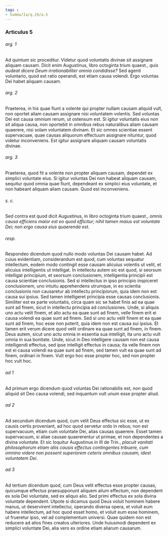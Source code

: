 ```yaml
---
tags : 
- Summa/Ia/q.19/a.5
---
```


### Articulus 5

###### arg. 1
Ad quintum sic proceditur. Videtur quod voluntatis divinae sit assignare aliquam causam. Dicit enim Augustinus, libro octoginta trium quaest., *quis audeat dicere Deum irrationabiliter omnia condidisse?* Sed agenti voluntario, quod est ratio operandi, est etiam causa volendi. Ergo voluntas Dei habet aliquam causam.

###### arg. 2
Praeterea, in his quae fiunt a volente qui propter nullam causam aliquid vult, non oportet aliam causam assignare nisi voluntatem volentis. Sed voluntas Dei est causa omnium rerum, ut ostensum est. Si igitur voluntatis eius non sit aliqua causa, non oportebit in omnibus rebus naturalibus aliam causam quaerere, nisi solam voluntatem divinam. Et sic omnes scientiae essent supervacuae, quae causas aliquorum effectuum assignare nituntur, quod videtur inconveniens. Est igitur assignare aliquam causam voluntatis divinae.

###### arg. 3
Praeterea, quod fit a volente non propter aliquam causam, dependet ex simplici voluntate eius. Si igitur voluntas Dei non habeat aliquam causam, sequitur quod omnia quae fiunt, dependeant ex simplici eius voluntate, et non habeant aliquam aliam causam. Quod est inconveniens.

###### s. c.
Sed contra est quod dicit Augustinus, in libro octoginta trium quaest., *omnis causa efficiens maior est eo quod efficitur; nihil tamen maius est voluntate Dei; non ergo causa eius quaerenda est*.

###### resp.
Respondeo dicendum quod nullo modo voluntas Dei causam habet. Ad cuius evidentiam, considerandum est quod, cum voluntas sequatur intellectum, eodem modo contingit esse causam alicuius volentis ut velit, et alicuius intelligentis ut intelligat. In intellectu autem sic est quod, si seorsum intelligat principium, et seorsum conclusionem, intelligentia principii est causa scientiae conclusionis. Sed si intellectus in ipso principio inspiceret conclusionem, uno intuitu apprehendens utrumque, in eo scientia conclusionis non causaretur ab intellectu principiorum, quia idem non est causa sui ipsius. Sed tamen intelligeret principia esse causas conclusionis. Similiter est ex parte voluntatis, circa quam sic se habet finis ad ea quae sunt ad finem, sicut in intellectu principia ad conclusiones. Unde, si aliquis uno actu velit finem, et alio actu ea quae sunt ad finem, velle finem erit ei causa volendi ea quae sunt ad finem. Sed si uno actu velit finem et ea quae sunt ad finem, hoc esse non poterit, quia idem non est causa sui ipsius. Et tamen erit verum dicere quod velit ordinare ea quae sunt ad finem, in finem. Deus autem, sicut uno actu omnia in essentia sua intelligit, ita uno actu vult omnia in sua bonitate. Unde, sicut in Deo intelligere causam non est causa intelligendi effectus, sed ipse intelligit effectus in causa; ita velle finem non est ei causa volendi ea quae sunt ad finem, sed tamen vult ea quae sunt ad finem, ordinari in finem. Vult ergo hoc esse propter hoc, sed non propter hoc vult hoc.

###### ad 1
Ad primum ergo dicendum quod voluntas Dei rationabilis est, non quod aliquid sit Deo causa volendi, sed inquantum vult unum esse propter aliud.

###### ad 2
Ad secundum dicendum quod, cum velit Deus effectus sic esse, ut ex causis certis proveniant, ad hoc quod servetur ordo in rebus; non est supervacuum, etiam cum voluntate Dei, alias causas quaerere. Esset tamen supervacuum, si aliae causae quaererentur ut primae, et non dependentes a divina voluntate. Et sic loquitur Augustinus in III de Trin., *placuit vanitati philosophorum etiam aliis causis effectus contingentes tribuere, cum omnino videre non possent superiorem ceteris omnibus causam, idest voluntatem Dei*.

###### ad 3
Ad tertium dicendum quod, cum Deus velit effectus esse propter causas, quicumque effectus praesupponunt aliquem alium effectum, non dependent ex sola Dei voluntate, sed ex aliquo alio. Sed primi effectus ex sola divina voluntate dependent. Utpote si dicamus quod Deus voluit hominem habere manus, ut deservirent intellectui, operando diversa opera, et voluit eum habere intellectum, ad hoc quod esset homo, et voluit eum esse hominem, ut frueretur ipso, vel ad complementum universi. Quae quidem non est reducere ad alios fines creatos ulteriores. Unde huiusmodi dependent ex simplici voluntate Dei, alia vero ex ordine etiam aliarum causarum.

